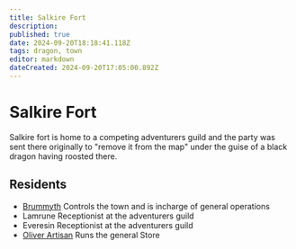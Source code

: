 ```yaml
---
title: Salkire Fort
description: 
published: true
date: 2024-09-20T18:18:41.118Z
tags: dragon, town
editor: markdown
dateCreated: 2024-09-20T17:05:00.892Z
---
```


# Salkire Fort
Salkire fort is home to a competing adventurers guild and the party was sent there originally to "remove it from the map" under the guise of a black dragon having roosted there.

## Residents
- [Brummyth](/characters/npcs/brummyth)
  Controls the town and is incharge of general operations
- Lamrune
  Receptionist at the adventurers guild
- Everesin
  Receptionist at the adventurers guild
- [Oliver Artisan](/characters/npcs/oliver-artisan)
  Runs the general Store